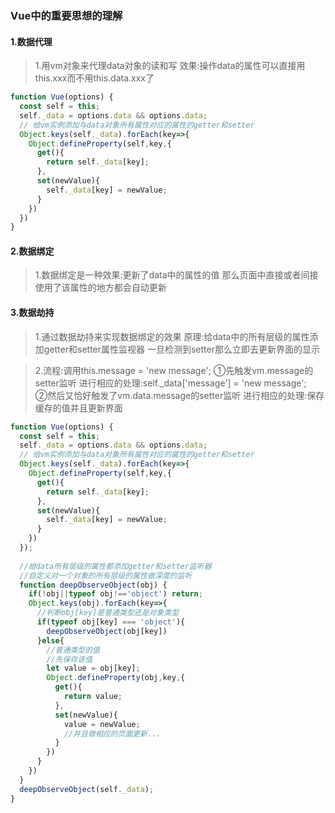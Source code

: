 ### Vue中的重要思想的理解

#### 1.数据代理
>1.用vm对象来代理data对象的读和写
    效果:操作data的属性可以直接用this.xxx而不用this.data.xxx了
```js
function Vue(options) {
  const self = this;
  self._data = options.data && options.data;
  // 给vm实例添加与data对象所有属性对应的属性的getter和setter
  Object.keys(self._data).forEach(key=>{
    Object.defineProperty(self,key,{
      get(){
        return self._data[key];
      },
      set(newValue){
        self._data[key] = newValue;
      }
    })
  })
}
```

#### 2.数据绑定
>1.数据绑定是一种效果:更新了data中的属性的值 那么页面中直接或者间接使用了该属性的地方都会自动更新

#### 3.数据劫持
>1.通过数据劫持来实现数据绑定的效果
    原理:给data中的所有层级的属性添加getter和setter属性监视器 一旦检测到setter那么立即去更新界面的显示

>2.流程:调用this.message = 'new message';
    ①先触发vm.message的setter监听 进行相应的处理:self._data['message'] = 'new message';   
    ②然后又恰好触发了vm.data.message的setter监听 进行相应的处理:保存缓存的值并且更新界面
```js
function Vue(options) {
  const self = this;
  self._data = options.data && options.data;
  // 给vm实例添加与data对象所有属性对应的属性的getter和setter
  Object.keys(self._data).forEach(key=>{
    Object.defineProperty(self,key,{
      get(){
        return self._data[key];
      },
      set(newValue){
        self._data[key] = newValue;
      }
    })
  });
  
  //给data所有层级的属性都添加getter和setter监听器
  //自定义对一个对象的所有层级的属性做深度的监听
  function deepObserveObject(obj) {
    if(!obj||typeof obj!=='object') return;
    Object.keys(obj).forEach(key=>{
      //判断obj[key]是普通类型还是对象类型
      if(typeof obj[key] === 'object'){
        deepObserveObject(obj[key])
      }else{
        //普通类型的值
        //先保存该值
        let value = obj[key];
        Object.defineProperty(obj,key,{
          get(){
            return value;
          },
          set(newValue){
            value = newValue;
            //并且做相应的页面更新...
          }
        })
      }
    })
  }
  deepObserveObject(self._data);
}
```

